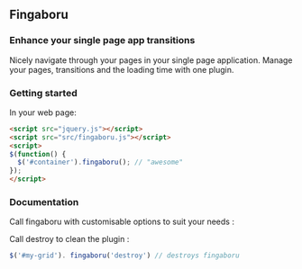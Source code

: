 ## Fingaboru
### Enhance your single page app transitions

Nicely navigate through your pages in your single page application. Manage your pages, transitions and the loading time with one plugin.

### Getting started

In your web page:
```html
<script src="jquery.js"></script>
<script src="src/fingaboru.js"></script>
<script>
$(function() {
  $('#container').fingaboru(); // "awesome"
});
</script>
```

### Documentation

Call fingaboru with customisable options to suit your needs :

Call destroy to clean the plugin :
```javascript
$('#my-grid'). fingaboru('destroy') // destroys fingaboru
```
